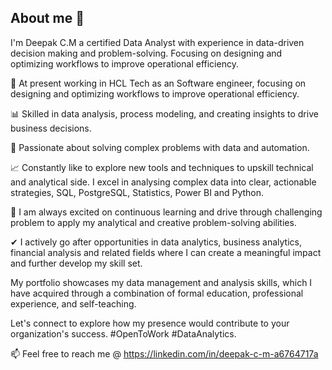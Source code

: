 ## About me 👨


I'm Deepak C.M a certified Data Analyst with experience in data-driven decision making and problem-solving. Focusing on designing and optimizing workflows to improve operational efficiency. 

💼 At present working in HCL Tech as an Software engineer, focusing on designing and optimizing workflows to improve operational efficiency.

📊 Skilled in data analysis, process modeling, and creating insights to drive business decisions.

🚀 Passionate about solving complex problems with data and automation.

📈 Constantly like to explore new tools and techniques to upskill technical and analytical side. I excel in analysing complex data into clear, actionable strategies, SQL, PostgreSQL, Statistics, Power BI and Python.

📖 I am always excited on continuous learning and drive through challenging problem to apply my analytical and creative problem-solving abilities. 

✔ I actively go after opportunities in data analytics, business analytics, financial analysis and related fields where I can create a meaningful impact and further develop my skill set.  

My portfolio showcases my data management and analysis skills, which I have acquired through a combination of formal education, professional experience, and self-teaching.

Let's connect to explore how my presence would contribute to your organization's success. #OpenToWork #DataAnalytics.

📫 Feel free to reach me @ [https://linkedin.com/in/deepak-c-m-a6764717a ](url)
